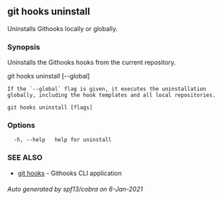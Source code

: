 ## git hooks uninstall

Uninstalls Githooks locally or globally.

### Synopsis


Uninstalls the Githooks hooks from the current repository.

git hooks uninstall [--global]

    If the `--global` flag is given, it executes the uninstallation
    globally, including the hook templates and all local repositories.

```
git hooks uninstall [flags]
```

### Options

```
  -h, --help   help for uninstall
```

### SEE ALSO

* [git hooks](git_hooks.md)	 - Githooks CLI application

###### Auto generated by spf13/cobra on 6-Jan-2021

